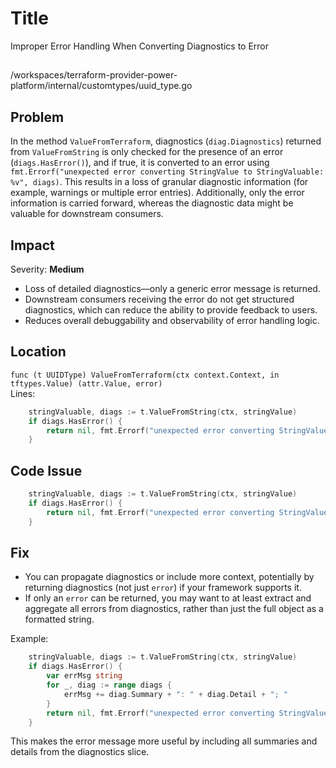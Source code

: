 # Title

Improper Error Handling When Converting Diagnostics to Error

##

/workspaces/terraform-provider-power-platform/internal/customtypes/uuid_type.go

## Problem

In the method `ValueFromTerraform`, diagnostics (`diag.Diagnostics`) returned from `ValueFromString` is only checked for the presence of an error (`diags.HasError()`), and if true, it is converted to an error using `fmt.Errorf("unexpected error converting StringValue to StringValuable: %v", diags)`. This results in a loss of granular diagnostic information (for example, warnings or multiple error entries). Additionally, only the error information is carried forward, whereas the diagnostic data might be valuable for downstream consumers.

## Impact

Severity: **Medium**

- Loss of detailed diagnostics—only a generic error message is returned.
- Downstream consumers receiving the error do not get structured diagnostics, which can reduce the ability to provide feedback to users.
- Reduces overall debuggability and observability of error handling logic.

## Location

`func (t UUIDType) ValueFromTerraform(ctx context.Context, in tftypes.Value) (attr.Value, error)`  
Lines:

```go
	stringValuable, diags := t.ValueFromString(ctx, stringValue)
	if diags.HasError() {
		return nil, fmt.Errorf("unexpected error converting StringValue to StringValuable: %v", diags)
	}
```

## Code Issue

```go
	stringValuable, diags := t.ValueFromString(ctx, stringValue)
	if diags.HasError() {
		return nil, fmt.Errorf("unexpected error converting StringValue to StringValuable: %v", diags)
	}
```

## Fix

- You can propagate diagnostics or include more context, potentially by returning diagnostics (not just `error`) if your framework supports it.
- If only an `error` can be returned, you may want to at least extract and aggregate all errors from diagnostics, rather than just the full object as a formatted string.

Example:

```go
	stringValuable, diags := t.ValueFromString(ctx, stringValue)
	if diags.HasError() {
		var errMsg string
		for _, diag := range diags {
			errMsg += diag.Summary + ": " + diag.Detail + "; "
		}
		return nil, fmt.Errorf("unexpected error converting StringValue to StringValuable: %s", errMsg)
	}
```

This makes the error message more useful by including all summaries and details from the diagnostics slice.

